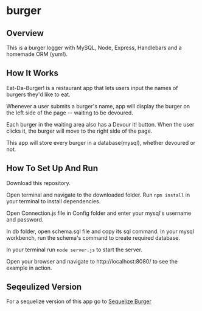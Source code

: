# burger

## Overview

 This is a burger logger with MySQL, Node, Express, Handlebars and a homemade ORM (yum!).

 ## How It Works

 Eat-Da-Burger! is a restaurant app that lets users input the names of burgers they'd like to eat.

Whenever a user submits a burger's name, app will display the burger on the left side of the page -- waiting to be devoured.

Each burger in the waiting area also has a Devour it! button. When the user clicks it, the burger will move to the right side of the page.

This app will store every burger in a database(mysql), whether devoured or not.

## How To Set Up And Run

Download this repository. 

Open terminal and navigate to the downloaded folder. Run `npm install` in your terminal to install dependencies. 

Open Connection.js file in Config folder and enter your mysql's username and password. 

In db folder, open schema.sql file and copy its sql command. In your mysql workbench, run the schema's command to create required database.

 In your terminal run `node server.js` to start the server. 
 
 Open your browser and  navigate to http://localhost:8080/ to see the example in action. 

 ## Seqeulized Version

For a sequelize version of this app go to [Sequelize Burger](https://github.com/milucf/sequelizedBurger)

